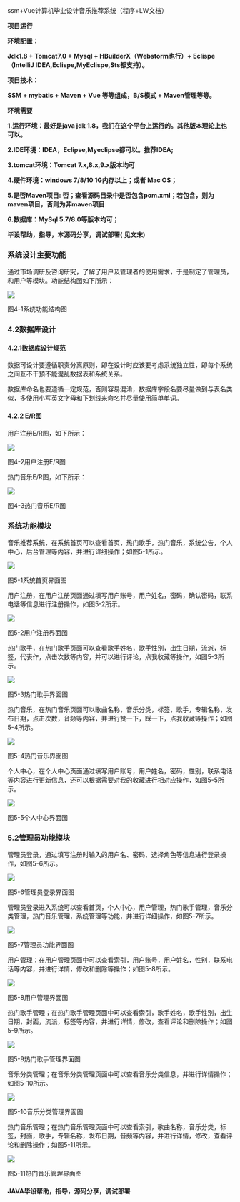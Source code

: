 ssm+Vue计算机毕业设计音乐推荐系统（程序+LW文档）

**项目运行**

**环境配置：**

**Jdk1.8 + Tomcat7.0 + Mysql + HBuilderX（Webstorm也行）+ Eclispe（IntelliJ
IDEA,Eclispe,MyEclispe,Sts都支持）。**

**项目技术：**

**SSM + mybatis + Maven + Vue 等等组成，B/S模式 + Maven管理等等。**

**环境需要**

**1.运行环境：最好是java jdk 1.8，我们在这个平台上运行的。其他版本理论上也可以。**

**2.IDE环境：IDEA，Eclipse,Myeclipse都可以。推荐IDEA;**

**3.tomcat环境：Tomcat 7.x,8.x,9.x版本均可**

**4.硬件环境：windows 7/8/10 1G内存以上；或者 Mac OS；**

**5.是否Maven项目: 否；查看源码目录中是否包含pom.xml；若包含，则为maven项目，否则为非maven项目**

**6.数据库：MySql 5.7/8.0等版本均可；**

**毕设帮助，指导，本源码分享，调试部署(** **见文末)**

### 系统设计主要功能

通过市场调研及咨询研究，了解了用户及管理者的使用需求，于是制定了管理员，和用户等模块。功能结构图如下所示：

![](./res/c9f09ceef135423093c3830fb630ce50.png)

图4-1系统功能结构图

### 4.2数据库设计

#### 4.2.1数据库设计规范

数据可设计要遵循职责分离原则，即在设计时应该要考虑系统独立性，即每个系统之间互不干预不能混乱数据表和系统关系。

数据库命名也要遵循一定规范，否则容易混淆，数据库字段名要尽量做到与表名类似，多使用小写英文字母和下划线来命名并尽量使用简单单词。

#### 4.2.2 E/R图

用户注册E/R图，如下所示：

![](./res/061fd13a76b54991b6527d7a1f95493d.png)

图4-2用户注册E/R图

热门音乐E/R图，如下所示：

![](./res/54fd260124294775b206d039e2fbd95e.png)

图4-3热门音乐E/R图

### 系统功能模块

音乐推荐系统，在系统首页可以查看首页，热门歌手，热门音乐，系统公告，个人中心，后台管理等内容，并进行详细操作；如图5-1所示。

![](./res/30d065f9f3f64dc49928ff70033aac6b.png)

图5-1系统首页界面图

用户注册，在用户注册页面通过填写用户账号，用户姓名，密码，确认密码，联系电话等信息进行注册操作，如图5-2所示。

![](./res/15e187c301334af9b45270e0f4f8496a.png)

图5-2用户注册界面图

热门歌手，在热门歌手页面可以查看歌手姓名，歌手性别，出生日期，流派，标签，代表作，点击次数等内容，并可以进行评论，点我收藏等操作，如图5-3所示。

![](./res/0da2808350b74c7c90746e4cd7ed02f2.png)

图5-3热门歌手界面图

热门音乐，在热门音乐页面可以歌曲名称，音乐分类，标签，歌手，专辑名称，发布日期，点击次数，音频等内容，并进行赞一下，踩一下，点我收藏等操作；如图5-4所示。

![](./res/7431c396d4b442d9a240c11d1332447c.png)

图5-4热门音乐界面图

个人中心，在个人中心页面通过填写用户账号，用户姓名，密码，性别，联系电话等内容进行更新信息，还可以根据需要对我的收藏进行相对应操作，如图5-5所示。

![](./res/e7da15fbda5d49b2b632fd2727709deb.png)

图5-5个人中心界面图

### 5.2管理员功能模块

管理员登录，通过填写注册时输入的用户名、密码、选择角色等信息进行登录操作，如图5-6所示。

![](./res/9ecca8d239184f42874852016854aa60.png)

图5-6管理员登录界面图

管理员登录进入系统可以查看首页，个人中心，用户管理，热门歌手管理，音乐分类管理，热门音乐管理，系统管理等功能，并进行详细操作，如图5-7所示。

![](./res/29c5b32d13e34192b48f541719af38fb.png)

图5-7管理员功能界面图

用户管理；在用户管理页面中可以查看索引，用户账号，用户姓名，性别，联系电话等内容，并进行详情，修改和删除等操作；如图5-8所示。

![](./res/b85161d6975b45058c71d550aac9566b.png)

图5-8用户管理界面图

热门歌手管理；在热门歌手管理页面中可以查看索引，歌手姓名，歌手性别，出生日期，封面，流派，标签等内容，并进行详情，修改，查看评论和删除操作；如图5-9所示。

![](./res/14a51de681c94a4f8c3ed94ac2242519.png)

图5-9热门歌手管理界面图

音乐分类管理；在音乐分类管理页面中可以查看音乐分类信息，并进行详情操作；如图5-10所示。

![](./res/b93be396829e44d9bf0e07d2c9a9680b.png)

图5-10音乐分类管理界面图

热门音乐管理；在热门音乐管理页面中可以查看索引，歌曲名称，音乐分类，标签，封面，歌手，专辑名称，发布日期，音频等内容，并进行详情，修改，查看评论和删除操作；如图5-11所示。

![](./res/5801699238a548aab33e3c61f6c2d719.png)

图5-11热门音乐管理界面图

#### **JAVA毕设帮助，指导，源码分享，调试部署**


